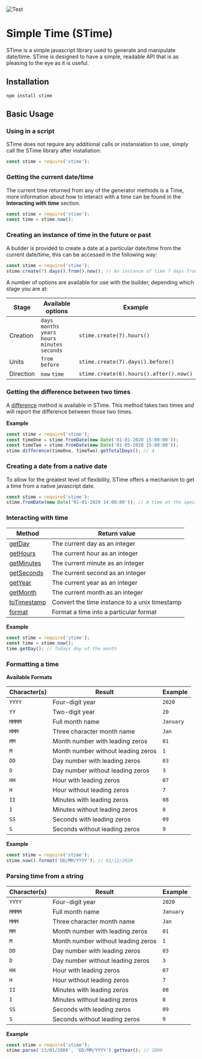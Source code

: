 ![Test](https://github.com/TerenceJefferies/STime/workflows/Test/badge.svg)

# Simple Time (STime)

STime is a simple javascript library used to generate and manipulate date/time. STime is designed to have a simple, readable API that is as pleasing to the eye as it is useful.

## Installation

`npm install stime`

## Basic Usage

### Using in a script

STime does not require any additional calls or instansiation to use, simply call the STime library after installation:

```javascript
const stime = require('stime');
```

### Getting the current date/time

The current time returned from any of the generator methods is a Time, more information about how to interact with a time can be found in the **Interacting with time** section.

```javascript
const stime = require('stime');
const time = stime.now();
```

### Creating an instance of time in the future or past

A builder is provided to create a date at a particular date/time from the current date/time, this can be accessed in the following way:

```javascript
const stime = require('stime');
stime.create(7).days().from().now(); // An instance of time 7 days from today
```

A number of options are available for use with the builder, depending which stage you are at:

| Stage | Available options | Example |  
| ----- | ------ | ------ |
| Creation | `days` `months` `years` `hours` `minutes` `seconds` |  `stime.create(7).hours()` |
| Units | `from` `before` | `stime.create(7).days().before()` |
| Direction | `now` `time` | `stime.create(6).hours().after().now()` |

### Getting the difference between two times

A [difference](docs/classes/_stime_.stime.md#difference) method is available in STime. This method takes two times and will report the difference between those two times.

**Example**

```javascript
const stime = require('stime');
const timeOne = stime.fromDate(new Date('01-01-2020 15:00:00'));
const timeTwo = stime.fromDate(new Date('01-05-2020 15:00:00'));
stime.difference(timeOne, timeTwo).getTotalDays(); // 4
```

### Creating a date from a native date

To allow for the greatest level of flexibility, STime offers a mechanism to get a time from a native javascript date.

```javascript
const stime = require('stime');
stime.fromDate(new Date('01-01-2020 14:00:00')); // A time at the specified date
```

### Interacting with time

| Method | Return value |
| ------ | ------------ |
| [getDay](docs/classes/_time_.time.md#getday) | The current day as an integer |
| [getHours](docs/classes/_time_.time.md#gethours) | The current hour as an integer |
| [getMinutes](docs/classes/_time_.time.md#getminutes) | The current minute as an integer |
| [getSeconds](docs/classes/_time_.time.md#getseconds) | The current second as an integer |
| [getYear](docs/classes/_time_.time.md#getyear) | The current year as an integer |
| [getMonth](docs/classes/_time_.time.md#getmonth) | The current month as an integer |
| [toTimestamp](docs/classes/_time_.time.md#toTimestamp) | Convert the time instance to a unix timestamp |
| [format](docs/classes/_time_.time.md#format) | Format a time into a particular format |

**Example**

```javascript
const stime = require('stime');
const time = stime.now();
time.getDay(); // Todays day of the month
```

### Formatting a time

**Available Formats**

| Character(s) | Result | Example |
| ------------ | ------ | ------- |
| `YYYY` | Four-digit year | `2020` |
| `YY` | Two-digit year | `20` |
| `MMMM` | Full month name | `January` |
| `MMM` | Three character month name | `Jan` |
| `MM` | Month number with leading zeros | `01` |
| `M` | Month number without leading zeros | `1` |
| `DD` | Day number with leading zeros | `03` |
| `D` | Day number without leading zeros | `3` |
| `HH` | Hour with leading zeros | `07` |
| `H` | Hour without leading zeros | `7` |
| `II` | Minutes with leading zeros | `08` |
| `I` | Minutes without leading zeros | `8` |
| `SS` | Seconds with leading zeros | `09` |
| `S` | Seconds without leading zeros | `9` |

**Example**

```javascript
const stime = require('stime');
stime.now().format('DD/MM/YYYY'); // 01/12/2020
```

### Parsing time from a string

| Character(s) | Result | Example |
| ------------ | ------ | ------- |
| `YYYY` | Four-digit year | `2020` |
| `MMMM` | Full month name | `January` |
| `MMM` | Three character month name | `Jan` |
| `MM` | Month number with leading zeros | `01` |
| `M` | Month number without leading zeros | `1` |
| `DD` | Day number with leading zeros | `03` |
| `D` | Day number without leading zeros | `3` |
| `HH` | Hour with leading zeros | `07` |
| `H` | Hour without leading zeros | `7` |
| `II` | Minutes with leading zeros | `08` |
| `I` | Minutes without leading zeros | `8` |
| `SS` | Seconds with leading zeros | `09` |
| `S` | Seconds without leading zeros | `9` |

**Example**

```javascript
const stime = require('stime');
stime.parse('13/01/2000', 'DD/MM/YYYY').getYear(); // 2000
```